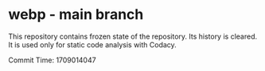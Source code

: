 # webp - main branch

This repository contains frozen state of the repository.
Its history is cleared. It is used only for static code
analysis with Codacy.

Commit Time: 1709014047